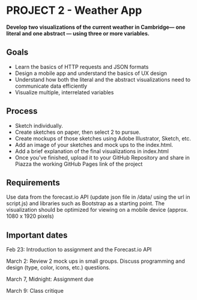 # PROJECT 2 - Weather App

**Develop two visualizations of the current weather in Cambridge— one literal and one abstract — using three or more variables.**

## Goals

- Learn the basics of HTTP requests and JSON formats
- Design a mobile app and understand the basics of UX design
- Understand how both the literal and the abstract visualizations need to 
communicate data efficiently
- Visualize multiple, interrelated variables


## Process

- Sketch individually.
- Create sketches on paper, then select 2 to pursue. 
- Create mockups of those sketches using Adobe Illustrator, Sketch, etc.
- Add an image of your sketches and mock ups to the index.html. 
- Add a brief explanation of the final visualizations in index.html
- Once you've finished, upload it to your GitHub Repository and share in Piazza the working GitHub Pages link of the project 

## Requirements

Use data from the forecast.io API (update json file in /data/ using the url in script.js) and libraries such as Bootstrap as a starting point. The visualization should be optimized for viewing on a mobile device (approx. 1080 x 1920 pixels)

## Important dates

Feb 23: Introduction to assignment and the Forecast.io API

March 2: Review 2 mock ups in small groups.  Discuss programming and design (type, color, icons, etc.) questions.

March 7, Midnight: Assignment due

March 9: Class critique




